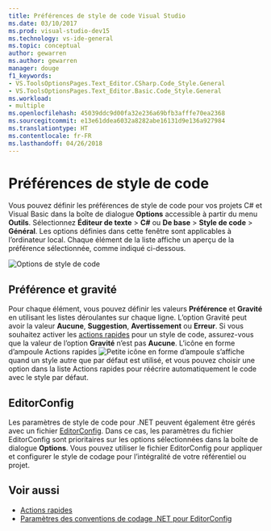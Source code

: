 ```yaml
---
title: Préférences de style de code Visual Studio
ms.date: 03/10/2017
ms.prod: visual-studio-dev15
ms.technology: vs-ide-general
ms.topic: conceptual
author: gewarren
ms.author: gewarren
manager: douge
f1_keywords:
- VS.ToolsOptionsPages.Text_Editor.CSharp.Code_Style.General
- VS.ToolsOptionsPages.Text_Editor.Basic.Code_Style.General
ms.workload:
- multiple
ms.openlocfilehash: 45039ddc9d00fa32e236a69bfb3afffe70ea2368
ms.sourcegitcommit: e13e61ddea6032a8282abe16131d9e136a927984
ms.translationtype: HT
ms.contentlocale: fr-FR
ms.lasthandoff: 04/26/2018
---
```

# <a name="code-style-preferences"></a>Préférences de style de code

Vous pouvez définir les préférences de style de code pour vos projets C# et Visual Basic dans la boîte de dialogue **Options** accessible à partir du menu **Outils**. Sélectionnez **Éditeur de texte** > **C#** ou  **De base** > **Style de code** > **Général**. Les options définies dans cette fenêtre sont applicables à l’ordinateur local. Chaque élément de la liste affiche un aperçu de la préférence sélectionnée, comme indiqué ci-dessous.

![Options de style de code](media/code-style-quick-actions-dialog.png)

## <a name="preference-and-severity"></a>Préférence et gravité

Pour chaque élément, vous pouvez définir les valeurs **Préférence** et **Gravité** en utilisant les listes déroulantes sur chaque ligne. L’option Gravité peut avoir la valeur **Aucune**, **Suggestion**, **Avertissement** ou **Erreur**. Si vous souhaitez activer les [actions rapides](../ide/quick-actions.md) pour un style de code, assurez-vous que la valeur de l’option **Gravité** n’est pas **Aucune**. L’icône en forme d’ampoule Actions rapides ![Petite icône en forme d’ampoule](media/vs2015_lightbulbsmall.png) s’affiche quand un style autre que par défaut est utilisé, et vous pouvez choisir une option dans la liste Actions rapides pour réécrire automatiquement le code avec le style par défaut.

## <a name="editorconfig"></a>EditorConfig

Les paramètres de style de code pour .NET peuvent également être gérés avec un fichier [EditorConfig](../ide/editorconfig-code-style-settings-reference.md). Dans ce cas, les paramètres du fichier EditorConfig sont prioritaires sur les options sélectionnées dans la boîte de dialogue **Options**. Vous pouvez utiliser le fichier EditorConfig pour appliquer et configurer le style de codage pour l’intégralité de votre référentiel ou projet.

## <a name="see-also"></a>Voir aussi

- [Actions rapides](../ide/quick-actions.md)
- [Paramètres des conventions de codage .NET pour EditorConfig](../ide/editorconfig-code-style-settings-reference.md)